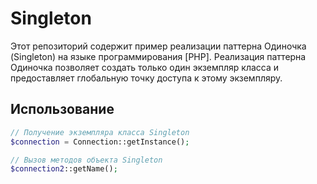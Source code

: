 # Singleton

Этот репозиторий содержит пример реализации паттерна Одиночка (Singleton) на языке программирования [PHP]. Реализация паттерна Одиночка позволяет создать только один экземпляр класса и предоставляет глобальную точку доступа к этому экземпляру.

## Использование

```php
// Получение экземпляра класса Singleton
$connection = Connection::getInstance();

// Вызов методов объекта Singleton
$connection2::getName();
